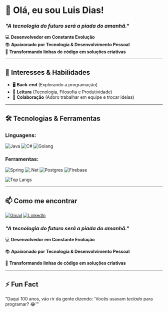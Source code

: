 # 👋 Olá, eu sou Luis Dias!  
### *"A tecnologia do futuro será a piada do amanhã."*  

💻 **Desenvolvedor em Constante Evolução**  
📚 **Apaixonado por Tecnologia & Desenvolvimento Pessoal**  
🚀 **Transformando linhas de código em soluções criativas**  

---

## 🌱 **Interesses & Habilidades**  
- 🖥️ **Back-end** (Explorando a programação)  
- 📖 **Leitura** (Tecnologia, Filosofia e Produtividade)  
- 🤝 **Colaboração** (Adoro trabalhar em equipe e trocar ideias)  

---

## 🛠️ **Tecnologias & Ferramentas**  
### **Linguagens**: 
![Java](https://img.shields.io/badge/java-%23ED8B00.svg?style=for-the-badge&logo=openjdk&logoColor=white)  ![C#](https://img.shields.io/badge/C%23-239120?style=for-the-badge&logo=c-sharp&logoColor=white) ![Golang](https://img.shields.io/badge/Go-00ADD8?style=for-the-badge&logo=go&logoColor=white)
### **Ferramentas**: 
![Spring](https://img.shields.io/badge/spring-%236DB33F.svg?style=for-the-badge&logo=spring&logoColor=white) 	![.Net](https://img.shields.io/badge/.NET-5C2D91?style=for-the-badge&logo=.net&logoColor=white) ![Postgres](https://img.shields.io/badge/postgres-000.svg?style=for-the-badge&logo=postgresql&logoColor=white) ![Firebase](https://img.shields.io/badge/firebase-F7EC22?style=for-the-badge&logo=firebase&logoColor=ffcd34)



![Top Langs](https://github-readme-stats-git-masterrstaa-rickstaa.vercel.app/api/top-langs/?username=yDevLuisDias&layout=compact&bg_color=000&border_color=30A3DC&title_color=E94D5F&text_color=FFF)

---

## 📫 **Como me encontrar**  
[![Gmail](https://img.shields.io/badge/Gmail-333333?style=for-the-badge&logo=gmail&logoColor=red)](mailto:luiscosta.official@gmail.com)
<a href="https://www.linkedin.com/in/luisdevhenrique/" target="_blank"><img src="https://img.shields.io/badge/LinkedIn-009DF1?style=for-the-badge&logo=linkedin&logoColor=white" alt="LinkedIn"></a>
### *"A tecnologia do futuro será a piada do amanhã."*  

💻 **Desenvolvedor em Constante Evolução**

📚 **Apaixonado por Tecnologia & Desenvolvimento Pessoal**

🚀 **Transformando linhas de código em soluções criativas**  

---

## ⚡ **Fun Fact** 
"Daqui 100 anos, vão rir da gente dizendo: 'Vocês usavam *teclado* para programar? 😂'" 

